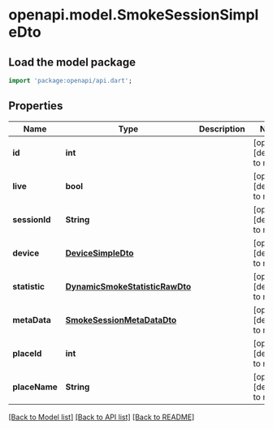 # openapi.model.SmokeSessionSimpleDto

## Load the model package
```dart
import 'package:openapi/api.dart';
```

## Properties
Name | Type | Description | Notes
------------ | ------------- | ------------- | -------------
**id** | **int** |  | [optional] [default to null]
**live** | **bool** |  | [optional] [default to null]
**sessionId** | **String** |  | [optional] [default to null]
**device** | [**DeviceSimpleDto**](DeviceSimpleDto.md) |  | [optional] [default to null]
**statistic** | [**DynamicSmokeStatisticRawDto**](DynamicSmokeStatisticRawDto.md) |  | [optional] [default to null]
**metaData** | [**SmokeSessionMetaDataDto**](SmokeSessionMetaDataDto.md) |  | [optional] [default to null]
**placeId** | **int** |  | [optional] [default to null]
**placeName** | **String** |  | [optional] [default to null]

[[Back to Model list]](../README.md#documentation-for-models) [[Back to API list]](../README.md#documentation-for-api-endpoints) [[Back to README]](../README.md)


